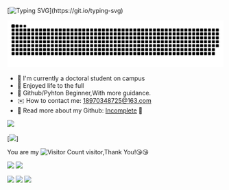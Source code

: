 [![Typing SVG](https://readme-typing-svg.demolab.com?font=OPPOsans&size=28&pause=300&color=FD8B64&center=true&vCenter=true&random=false&width=880&height=80&lines=Hello+world%EF%BC%81I%E2%80%98m+Yulan.;%E8%87%B4%E6%95%AC%E5%A5%8B%E6%96%97%E8%B7%AF%E4%B8%8A%E5%8A%88%E6%98%9F%E6%96%A9%E6%9C%88%E7%9A%84%E4%BD%A0!)](https://git.io/typing-svg)

![](https://raw.githubusercontent.com/yulan932/yulan932/output/github-contribution-grid-snake.svg)

- :book: I'm currently a doctoral student on campus
- :rainbow: Enjoyed life to the full 
- :baby_chick: Github/Pyhton Beginner,With more guidance.
- :envelope: How to contact me: 18970348725@163.com
- :hammer: Read more about my Github: [Incomplete](https://yulan932.github.io/) :construction: 

![](https://github-readme-stats.vercel.app/api?username=yulan932)

[![](https://streak-stats.demolab.com/?user=yulan932)]

You are my ![Visitor Count](https://profile-counter.glitch.me/yulan932/count.svg) visitor,Thank You!:kissing_heart::kissing_heart:


![](https://img.shields.io/badge/alipay-00A1E9?style=for-the-badge&logo=alipay&logoColor=white)
![](https://img.shields.io/badge/iTerm2-000000?style=for-the-badge&logo=iterm2&logoColor=white)


![](https://img.shields.io/github/downloads/{yulan932}/{repo-name}/total.svg)
![](https://img.shields.io/github/stars/{yulan932}/{repo-name}.svg)
![](https://img.shields.io/github/forks/{yulan932}/{repo-yulan932}.svg)

